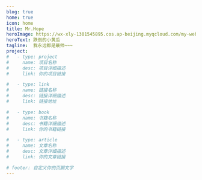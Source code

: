 ```yaml
---
blog: true
home: true
icon: home
title: Mr.Hope
heroImage: https://wx-xly-1301545895.cos.ap-beijing.myqcloud.com/my-website/logo.png
heroText: 跌倒的小黄瓜
tagline:  我永远都是最帅~~~
project:
#   - type: project
#     name: 项目名称
#     desc: 项目详细描述
#     link: 你的项目链接

#   - type: link
#     name: 链接名称
#     desc: 链接详细描述
#     link: 链接地址

#   - type: book
#     name: 书籍名称
#     desc: 书籍详细描述
#     link: 你的书籍链接

#   - type: article
#     name: 文章名称
#     desc: 文章详细描述
#     link: 你的文章链接

# footer: 自定义你的页脚文字
---
```


